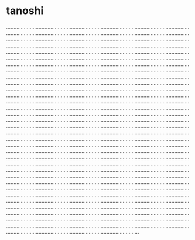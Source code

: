 # tanoshi

......................................................................................................................................................................................................................................................................................................................................................................................................................................................................................................................................................................................................................................................................................................................................................................................................................................................................................................................................................................................................................................................................................................................................................................................................................................................................................................................................................................................................................................................................................................................................................................................................................................................................................................................................................................................................................................................................................................................................................................................................................................................................................................................................................................................................................................................................................................................................................................................................................................................................................................................................................................................................................................................................................................................................................................................................................................................................................................................................................................................................................................................................................................................................................................................................................................................................................................................................................................................................................................................................................................................................................................................................................................................................................................................................................................................................................................................................................................................................................................................................................................................................................................................................................................................................................................................................................................................................................